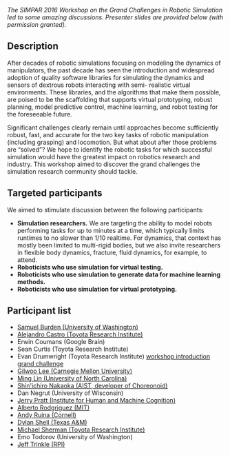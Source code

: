 *The SIMPAR 2016 Workshop on the Grand Challenges in Robotic Simulation led to some amazing discussions. Presenter slides are provided below (with permission granted).*

## Description

After decades of robotic simulations focusing on modeling the dynamics of manipulators, the past decade has seen the introduction and widespread adoption of quality software libraries for simulating the dynamics and sensors of dextrous robots interacting with semi- realistic virtual environments. These libraries, and the algorithms that make them possible, are poised to be the scaffolding that supports virtual prototyping, robust planning, model predictive control, machine learning, and robot testing for the foreseeable future.

Significant challenges clearly remain until approaches become sufficiently robust, fast, and accurate for the two key tasks of robotic manipulation (including grasping) and locomotion. But what about after those problems are “solved”? We hope to identify the robotic tasks for which successful simulation would have the greatest impact on robotics research and industry. This workshop aimed to discover the grand challenges the simulation research community should tackle.

## Targeted participants

We aimed to stimulate discussion between the following participants:

* **Simulation researchers.** We are targeting the ability to model robots performing tasks for up to minutes at a time, which typically limits runtimes to no slower than 1/10 realtime. For dynamics, that context has mostly been limited to multi-rigid bodies, but we also invite researchers in flexible body dynamics, fracture, fluid dynamics, for example, to attend.
* **Roboticists who use simulation for virtual testing.**
* **Roboticists who use simulation to generate data for machine learning methods.**
* **Roboticists who use simulation for virtual prototyping.**

## Participant list

* [Samuel Burden (University of Washington)](https://positronicslab.github.io/simpar2016-simulation-grand-challenges-workshop/presentations/Sam-Burden.pptx)
* [Alejandro Castro (Toyota Research Institute)](https://positronicslab.github.io/simpar2016-simulation-grand-challenges-workshop/presentations/Alejandro-Castro.pptx)
* Erwin Coumans (Google Brain)
* Sean Curtis (Toyota Research Institute)
* Evan Drumwright (Toyota Research Institute) [workshop introduction](https://positronicslab.github.io/simpar2016-simulation-grand-challenges-workshop/presentations/Evan-Drumwright-intro.pdf) [grand challenge](https://positronicslab.github.io/simpar2016-simulation-grand-challenges-workshop/presentations/Evan-Drumwright-challenge.pdf)
* [Gilwoo Lee (Carnegie Mellon University)](https://positronicslab.github.io/simpar2016-simulation-grand-challenges-workshop/presentations/Gilwoo-Lee.pdf)
* [Ming Lin (University of North Carolina)](https://positronicslab.github.io/simpar2016-simulation-grand-challenges-workshop/presentations/Ming-Lin.pptx)
* [Shin'ichiro Nakaoka (AIST, developer of Choreonoid)](https://positronicslab.github.io/simpar2016-simulation-grand-challenges-workshop/presentations/Shinichiro-Nakaoka.pdf)
* Dan Negrut (University of Wisconsin)
* [Jerry Pratt (Institute for Human and Machine Cognition)](https://positronicslab.github.io/simpar2016-simulation-grand-challenges-workshop/presentations/Jerry-Pratt.pptx)
* [Alberto Rodgriguez (MIT)](https://positronicslab.github.io/simpar2016-simulation-grand-challenges-workshop/presentations/Alberto-Rodriguez.pdf)
* [Andy Ruina (Cornell)](https://positronicslab.github.io/simpar2016-simulation-grand-challenges-workshop/presentations/Andy-Ruina.pdf)
* [Dylan Shell (Texas A&M)](https://positronicslab.github.io/simpar2016-simulation-grand-challenges-workshop/presentations/Dylan-Shell.pdf)
* [Michael Sherman (Toyota Research Institute)](https://positronicslab.github.io/simpar2016-simulation-grand-challenges-workshop/presentations/Michael-Sherman.pptx)
* Emo Todorov (University of Washington)
* [Jeff Trinkle (RPI)](https://positronicslab.github.io/simpar2016-simulation-grand-challenges-workshop/presentations/Jeff-Trinkle.pptx)

